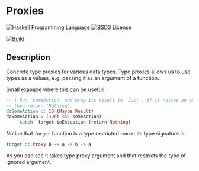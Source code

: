 Proxies
=======

[![Haskell Programming Language](https://img.shields.io/badge/language-Haskell-blue.svg)][Haskell.org]
[![BSD3 License](http://img.shields.io/badge/license-BSD3-brightgreen.svg)][tl;dr Legal: BSD3]

[![Build](https://travis-ci.org/trskop/type-proxies.svg)](https://travis-ci.org/trskop/type-proxies)


Description
-----------

Concrete type proxies for various data types. Type proxies allows us to use
types as a values, e.g. passing it as an argument of a function.

Small example where this can be usefull:

````Haskell
-- | Run 'someAction' and wrap its result in 'Just', if it raises an exception,
-- then return 'Nothing'.
doSomeAction :: IO (Maybe Result)
doSomeAction = (Just <$> someAction)
    `catch` forget ioException (return Nothing)
````

Notice that `forget` function is a type restricted `const`; its type signature
is:

````Haskell
forget :: Proxy b -> a -> b -> a
````

As you can see it takes type proxy argument and that restricts the type of
ignored argument.



[Haskell.org]:
  http://www.haskell.org
  "The Haskell Programming Language"
[tl;dr Legal: BSD3]:
  https://tldrlegal.com/license/bsd-3-clause-license-%28revised%29
  "BSD 3-Clause License (Revised)"
